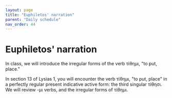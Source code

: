 ```yaml
---
layout: page
title: "Euphiletos' narration"
parent: "Daily schedule"
nav_order: 44
---
```


# Euphiletos' narration

In class, we will introduce the irregular forms of the verb τίθημι, "to put, place." 

In section 13 of Lysias 1, you will encounter the verb τίθημι, "to put, place" in a perfectly regular present indicative active form: the third singular τίθησι. We will review -μι verbs, and the irregular forms of τίθημι.


